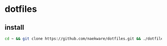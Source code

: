 # dotfiles

## install

```sh
cd ~ && git clone https://github.com/naekware/dotfiles.git && ./dotfiles/setup.sh
```
